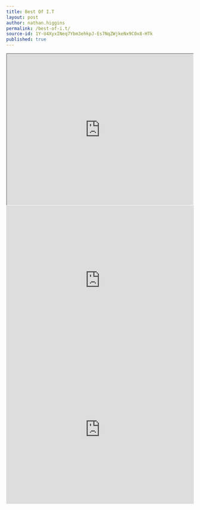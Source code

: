 ```yaml
---
title: Best Of I.T
layout: post
author: nathan.higgins
permalink: /best-of-i.t/
source-id: 1Y-U4XyxINeq7Ybm3ehkpJ-Es7NqZWjkeNx9C0x8-HTk
published: true
---
```


<iframe height="405px" width="500px" src="https://docs.google.com/spreadsheets/d/e/2PACX-1vTFxbTYrD7oE65CCmsaNBkBe416z-Hu8ndkkVyP3mLqcDcuXuE84_vYvVjQZOZQvwJ0SrOx2_L3tBzT/pubhtml?widget=true&headers=false"></iframe>

<iframe height="400px" width="100%" src="https://repl.it/@nathanhiggins/My-Buzzfeed-Quiz?lite=true" scrolling="no" frameborder="no" allowtransparency="true" allowfullscreen="true" sandbox="allow-forms allow-pointer-lock allow-popups allow-same-origin allow-scripts allow-modals"></iframe>

<iframe height="400px" width="100%" src="https://repl.it/@nathanhiggins/2017-yr9?lite=true" scrolling="no" frameborder="no" allowtransparency="true" allowfullscreen="true" sandbox="allow-forms allow-pointer-lock allow-popups allow-same-origin allow-scripts allow-modals"></iframe>

